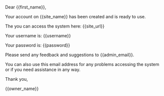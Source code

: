 
Dear {{first_name}},

Your account on {{site_name}} has been created and is ready to use.

The you can access the system here: {{site_url}}

Your username is: {{username}}

Your password is: {{password}}

Please send any feedback and suggestions to {{admin_email}}.

You can also use this email address for any problems accessing the system or if you need assistance in any way.

Thank you,

{{owner_name}}

